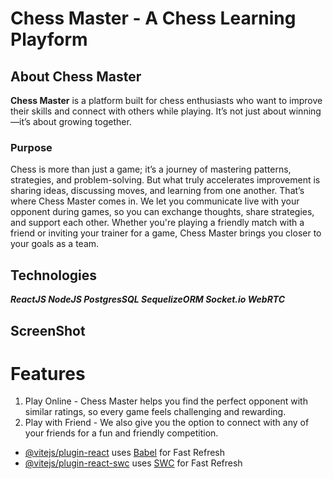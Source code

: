 # Chess Master - A Chess Learning Playform

## About Chess Master
**Chess Master** is a platform built for chess enthusiasts who want to improve their skills and connect with others while playing. It’s not just about winning—it’s about growing together.

### Purpose
Chess is more than just a game; it’s a journey of mastering patterns, strategies, and problem-solving. But what truly accelerates improvement is sharing ideas, discussing moves, and learning from one another. That’s where Chess Master comes in. We let you communicate live with your opponent during games, so you can exchange thoughts, share strategies, and support each other. Whether you're playing a friendly match with a friend or inviting your trainer for a game, Chess Master brings you closer to your goals as a team.

## Technologies
***ReactJS NodeJS PostgresSQL SequelizeORM Socket.io WebRTC***



## ScreenShot

# Features
1. Play Online - Chess Master helps you find the perfect opponent with similar ratings, so every game feels challenging and rewarding.
2. Play with Friend - We also give you the option to connect with any of your friends for a fun and friendly competition.

- [@vitejs/plugin-react](https://github.com/vitejs/vite-plugin-react/blob/main/packages/plugin-react/README.md) uses [Babel](https://babeljs.io/) for Fast Refresh
- [@vitejs/plugin-react-swc](https://github.com/vitejs/vite-plugin-react-swc) uses [SWC](https://swc.rs/) for Fast Refresh
